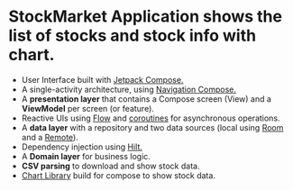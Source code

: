 # StockMarket Application shows the list of stocks and stock info with chart.
- User Interface built with [Jetpack Compose.](https://developer.android.com/jetpack/compose)
- A single-activity architecture, using [Navigation Compose.](https://developer.android.com/jetpack/compose/navigation)
- A **presentation layer** that contains a Compose screen (View) and a **ViewModel** per screen (or feature).
- Reactive UIs using [Flow](https://developer.android.com/kotlin/flow) and [coroutines](https://kotlinlang.org/docs/coroutines-overview.html) for asynchronous operations.
- A **data layer** with a repository and two data sources (local using [Room](https://developer.android.com/jetpack/androidx/releases/room?gclid=CjwKCAjwkYGVBhArEiwA4sZLuH7gOfhjBTBR4Ovqhhjg7Haet66ErgjAWjMutx9iLNRpHnaXU4jIIRoCi_YQAvD_BwE&gclsrc=aw.ds) and a [Remote](https://www.alphavantage.co/documentation/)).
- Dependency injection using [Hilt.](https://developer.android.com/training/dependency-injection/hilt-android)
- A **Domain layer** for business logic.
- **CSV parsing** to download and show stock data.
- [Chart Library](https://github.com/Madrapps/plot) build for compose to show stock data.
